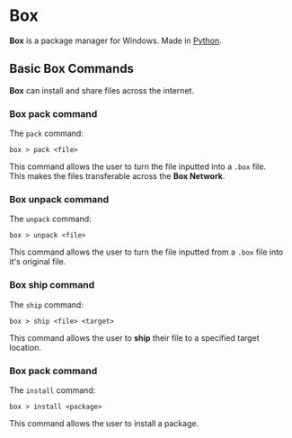 # Box
**Box** is a package manager for Windows. Made in [Python](https://python.org).

## Basic Box Commands
**Box** can install and share files across the internet.

### Box pack command
The ``pack`` command:

```console
box > pack <file>
```

This command allows the user to turn the file inputted into a ``.box`` file.</br>This makes the files transferable across the **Box Network**.

### Box unpack command
The ``unpack`` command:

```console
box > unpack <file>
```

This command allows the user to turn the file inputted from a ``.box`` file into it's original file.</br>

### Box ship command
The ``ship`` command:

```console
box > ship <file> <target>
```

This command allows the user to **ship** their file to a specified target location.

### Box pack command
The ``install`` command:

```console
box > install <package>
```

This command allows the user to install a package.